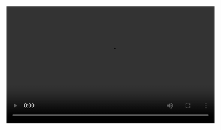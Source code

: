 <video width="560" height="315" controls>
  <source src="https://github.com/brandonlpanos/flows/blob/main/assets/movie3.mp4" type="video/mp4">
  Your browser does not support the video tag.
</video>
